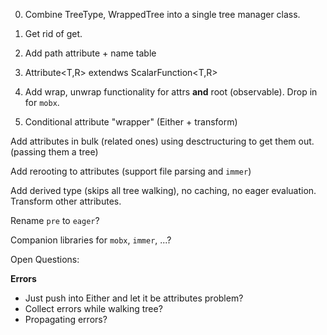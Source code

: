 0. Combine TreeType, WrappedTree into a single tree manager class.

1. Get rid of get.

2. Add path attribute + name table

3. Attribute<T,R> extendws ScalarFunction<T,R>

4. Add wrap, unwrap functionality for attrs **and** root (observable). Drop in for `mobx`.

5. Conditional attribute "wrapper" (Either + transform)

Add attributes in bulk (related ones) using desctructuring to get them out. (passing them a tree)

Add rerooting to attributes (support file parsing and `immer`)

Add derived type (skips all tree walking), no caching, no eager evaluation. Transform other attributes.

Rename `pre` to `eager`?

Companion libraries for `mobx`, `immer`, ...?

Open Questions:

**Errors**

- Just push into Either and let it be attributes problem?
- Collect errors while walking tree?
- Propagating errors?
